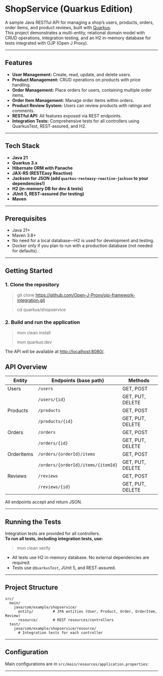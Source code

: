 # ShopService (Quarkus Edition)

A sample Java RESTful API for managing a shop’s users, products, orders, order items, and product reviews, built with [Quarkus](https://quarkus.io/).  
This project demonstrates a multi-entity, relational domain model with CRUD operations, integration testing, and an H2 in-memory database for tests integrated with OJP (Open J Proxy).

---

## Features

- **User Management:** Create, read, update, and delete users.
- **Product Management:** CRUD operations on products with price handling.
- **Order Management:** Place orders for users, containing multiple order items.
- **Order Item Management:** Manage order items within orders.
- **Product Review System:** Users can review products with ratings and comments.
- **RESTful API:** All features exposed via REST endpoints.
- **Integration Tests:** Comprehensive tests for all controllers using QuarkusTest, REST-assured, and H2.

---

## Tech Stack

- **Java 21**
- **Quarkus 3.x**
- **Hibernate ORM with Panache**
- **JAX-RS (RESTEasy Reactive)**
- **Jackson for JSON (add `quarkus-resteasy-reactive-jackson` to your dependencies!)**
- **H2 (in-memory DB for dev & tests)**
- **JUnit 5, REST-assured (for testing)**
- **Maven**

---

## Prerequisites

- Java 21+
- Maven 3.8+
- No need for a local database—H2 is used for development and testing.
- Docker only if you plan to run with a production database (not needed for defaults).

---

## Getting Started

### 1. Clone the repository

>   git clone https://github.com/Open-J-Proxy/ojp-framework-integration.git

>   cd quarkus/shopservice


### 2. Build and run the application

>  mvn clean install
> 
>  mvn quarkus:dev


The API will be available at [http://localhost:8080/](http://localhost:8080/).


## API Overview

| Entity     | Endpoints (base path)     | Methods             |
|------------|--------------------------|---------------------|
| Users      | `/users`                 | GET, POST           |
|            | `/users/{id}`            | GET, PUT, DELETE    |
| Products   | `/products`              | GET, POST           |
|            | `/products/{id}`         | GET, PUT, DELETE    |
| Orders     | `/orders`                | GET, POST           |
|            | `/orders/{id}`           | GET, PUT, DELETE    |
| OrderItems | `/orders/{orderId}/items`| GET, POST           |
|            | `/orders/{orderId}/items/{itemId}` | GET, PUT, DELETE |
| Reviews    | `/reviews`               | GET, POST           |
|            | `/reviews/{id}`          | GET, PUT, DELETE    |

All endpoints accept and return JSON.

---

## Running the Tests

Integration tests are provided for all controllers.  
**To run all tests, including integration tests, use:**

>  mvn clean verify


- All tests use H2 in-memory database. No external dependencies are required.
- Tests use `@QuarkusTest`, JUnit 5, and REST-assured.

---

## Project Structure

```
src/
  main/
    java/com/example/shopservice/
      entity/         # JPA entities (User, Product, Order, OrderItem, Review)
      resource/       # REST resources/controllers
  test/
    java/com/example/shopservice/resource/
      # Integration tests for each controller
```

---

## Configuration

Main configurations are in `src/main/resources/application.properties`:


---

